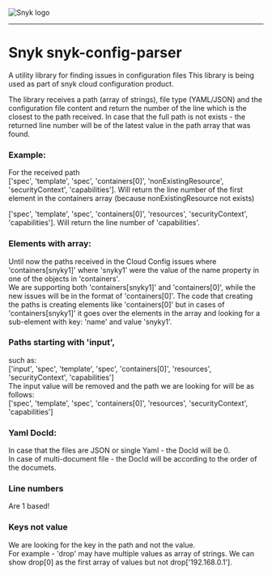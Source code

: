 ![Snyk logo](https://snyk.io/style/asset/logo/snyk-print.svg)

***

# Snyk snyk-config-parser
A utility library for finding issues in configuration files
This library is being used as part of snyk cloud configuration product.

The library receives a path (array of strings), file type (YAML/JSON) and the configuration file content and return the number of the line which is the closest to the path received.
In case that the full path is not exists - the returned line number will be of the latest value in the path array that was found.

### Example:  
For the received path  
['spec', 'template', 'spec', 'containers[0]', 'nonExistingResource', 'securityContext', 'capabilities']. 
Will return the line number of the first element in the containers array (because nonExistingResource not exists)

['spec', 'template', 'spec', 'containers[0]', 'resources', 'securityContext', 'capabilities']. 
Will return the line number of 'capabilities'.


### **Elements with array:**
Until now the paths received in the Cloud Config issues where 'containers[snyky1]' where 'snyky1' were the value of the name property in one of the objects in 'containers'.  
We are supporting both 'containers[snyky1]' and 'containers[0]', while the new issues will be in the format of 'containers[0]'.
The code that creating the paths is creating elements like 'containers[0]' but in cases of 'containers[snyky1]' it goes over the elements in the array and looking for a sub-element with key: 'name' and value 'snyky1'.  

### **Paths starting with 'input'**,  
such as:  
['input', 'spec', 'template', 'spec', 'containers[0]', 'resources', 'securityContext', 'capabilities']  
The input value will be removed and the path we are looking for will be as follows:  
['spec', 'template', 'spec', 'containers[0]', 'resources', 'securityContext', 'capabilities']  

### **Yaml DocId:**
In case that the files are JSON or single Yaml - the DocId will be 0.  
In case of multi-document file - the DocId will be according to the order of the documets.

### Line numbers
Are 1 based!

### Keys not value
We are looking for the key in the path and not the value.  
For example - 'drop' may have multiple values as array of strings. We can show drop[0] as the first array of values but not drop['192.168.0.1'].
